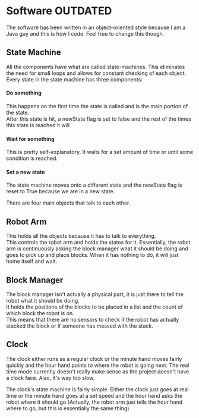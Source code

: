 # Software OUTDATED

The software has been written in an object-oriented style because I am a Java guy
and this is how I code. Feel free to change this though.  

## State Machine
All the components have what are called state-machines. This eliminates the need for small loops and allows
for constant checking of each object. Every state in the state machine has three components:  

#### Do something  
This happens on the first time the state is called and is the main portion of the state.  
After this state is hit, a newState flag is set to false and the rest of the times this state is reached
it will

#### Wait for something
This is pretty self-explanatory. It waits for a set amount of time or until some condition is reached.

#### Set a new state
The state machine moves onto a different state and the newState flag is reset to True because 
we are in a new state.

There are four main objects that talk to each other.

## Robot Arm
This holds all the objects because it has to talk to everything.  
This controls the robot arm and holds the states for it. Essentially, the robot arm is continuously asking the block manager what it should be doing
and goes to pick up and place blocks. When it has nothing to do, it will just home itself and wait.  
  

## Block Manager
The block manager isn't actually a physical part, it is just there to tell the robot what it should be doing.  
It holds the positions of the blocks to be placed in a list and the count of which block the robot is on.  
This means that there are no sensors to check if the robot has actually stacked the block or if someone has messed with the stack.

## Clock
The clock either runs as a regular clock or the minute hand moves fairly quickly and the hour hand points to where the robot is going next.
The real time mode currently doesn't really make sense as the project doesn't have a clock face. Also, it's way too slow.  
  
The clock's state machine is fairly simple. Either the clock just goes at real time or the minute hand goes at a set speed and the hour hand asks the robot where it should go
(Actually, the robot arm just tells the hour hand where to go, but this is essentially the same thing)